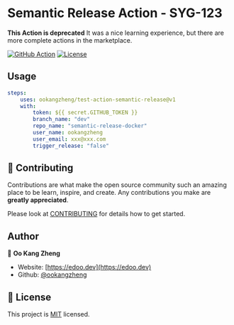 # Semantic Release Action - SYG-123
**This Action is deprecated** It was a nice learning experience, but there are more complete actions in the marketplace.

[![GitHub Action](https://img.shields.io/badge/GitHub-Action-blue?style=for-the-badge)](https://github.com/features/actions)
[![License](https://img.shields.io/badge/License-MIT-yellow.svg?style=for-the-badge)](LICENSE)

## Usage

```yml
steps:
    uses: ookangzheng/test-action-semantic-release@v1
    with:
        token: ${{ secret.GITHUB_TOKEN }}
        branch_name: "dev"
        repo_name: "semantic-release-docker"
        user_name: ookangzheng
        user_email: xxx@xxx.com
        trigger_release: "false"
```

## 🤝 Contributing

Contributions are what make the open source community such an amazing place to be learn, inspire, and create. Any contributions you make are **greatly appreciated**.

Please look at [CONTRIBUTING](CONTRIBUTING.md) for details how to get started.

## Author

👤 **Oo Kang Zheng**

* Website: [https://edoo.dev](https://edoo.dev)
* Github: [@ookangzheng](https://github.com/ookangzheng)

## 📝 License

This project is [MIT](LICENSE) licensed.
